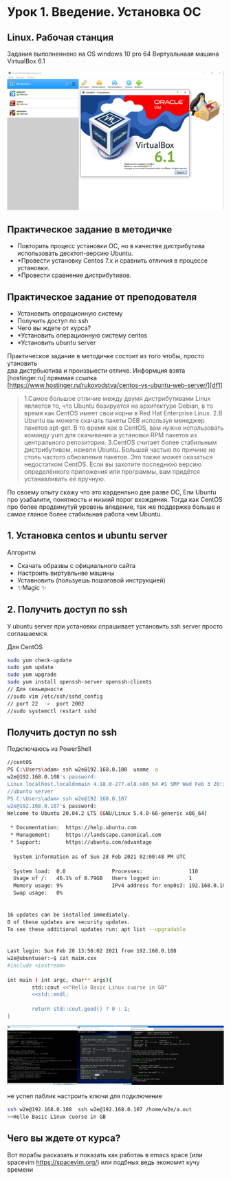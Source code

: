 # Урок 1. Введение. Установка ОС
## Linux. Рабочая станция

Задания выполненнено на OS windows 10 pro 64
Виртуальнаая машина VirtualBox 6.1

![Иллюстрация к проекту](https://github.com/HENRYHKll/gb_linux_workstation/raw/main/lesson1/linux1-0.png)


## Практическое задание в методичке
- Повторить процесс установки ОС, но в качестве дистрибутива использовать десктоп-версию Ubuntu. 
- *Провести установку Centos 7.x и сравнить отличия в процессе установки.
- *Провести сравнение дистрибутивов.


## Практическое задание от преподователя

- Установить операционную систему
- Получить доступ по ssh
- Чего вы ждете от курса?
- *Установить операционную систему centos
- *Установить ubuntu server

Практическое задание в методичке состоит из того чтобы, просто утановить   
два дистрбьютива и произвыести отличе.
Информция взята [hostinger.ru] пряммая ссылка [https://www.hostinger.ru/rukovodstva/centos-vs-ubuntu-web-server/][df1]

> 1.Самое большое отличие между двумя дистрибутивами Linux является то,
что Ubuntu базируется на архитектуре Debian, 
в то время как CentOS имеет свои корни в Red Hat Enterprise Linux.
> 2.В Ubuntu вы можете скачать пакеты DEB используя менеджер пакетов apt-get.
В то время как в CentOS, вам нужно использовать команду yum для скачивания 
и установки RPM пакетов из центрального репозитория.
> 3.CentOS считает более стабильным дистрибутивом, нежели Ubuntu. 
Большей частью по причине не столь частого обновления пакетов. 
Это также может оказаться недостатком CentOS. Если вы захотите 
последнюю версию определённого приложения или программы, вам придётся 
устанавливать её вручную.

По своему опыту скажу что это карденльно две разве ОС,
Ели Ubuntu про узабалити, понятность и низкий порог вхождения. 
Тогда как CentOS про более продвинутуй уровень вледение, 
так же поддержка больше и самое гланое более стабильная работа 
чем Ubuntu.

## 1. Установка centos и ubuntu server

Алгоритм

- Скачать образвы с официального сайта
- Настроить виртувльнве машины
- Уставновить (пользуешь пошаговой инструкцией)
- ✨Magic ✨

##  2. Получить доступ по ssh

У ubuntu server при установки спрашивает установить ssh server
просто соглашаемся.


Для CentOS

```sh
sudo yum check-update
sudo yum update
sudo yum upgrade
sudo yum install openssh-server openssh-clients
// Для секьюрности
//sudo vim /etc/ssh/sshd_config
// port 22  ->  port 2002
//sudo systemctl restart sshd
```

##  Получить доступ по ssh
Подключаюсь из PowerShell

```sh
//centOS
PS C:\Users\adam> ssh w2e@192.168.0.108  uname -a
w2e@192.168.0.108's password:
Linux localhost.localdomain 4.18.0-277.el8.x86_64 #1 SMP Wed Feb 3 20:35:19 UTC 2021 x86_64 x86_64 x86_64 GNU/Linux
//ubuntu server
PS C:\Users\adam> ssh w2e@192.168.0.107
w2e@192.168.0.107's password:
Welcome to Ubuntu 20.04.2 LTS (GNU/Linux 5.4.0-66-generic x86_64)

 * Documentation:  https://help.ubuntu.com
 * Management:     https://landscape.canonical.com
 * Support:        https://ubuntu.com/advantage

  System information as of Sun 28 Feb 2021 02:00:48 PM UTC

  System load:  0.0               Processes:               110
  Usage of /:   46.1% of 8.79GB   Users logged in:         1
  Memory usage: 9%                IPv4 address for enp0s3: 192.168.0.107
  Swap usage:   0%


16 updates can be installed immediately.
0 of these updates are security updates.
To see these additional updates run: apt list --upgradable


Last login: Sun Feb 28 13:58:02 2021 from 192.168.0.108
w2e@ubuntuser:~$ cat maim.cxx
#include <iostream>

int main ( int argc, char** args){
        std::cout <<"Hello Basic Linux cuorse in GB"
        <<std::endl;

        return std::cout.good() ? 0 : 1;
}
```

![Иллюстрация к проекту](https://github.com/HENRYHKll/gb_linux_workstation/raw/main/lesson1/linux1-1.png)


не успел паблик настроить ключи для подключение 
```sh
ssh w2e@192.168.0.108  ssh w2e@192.168.0.107 /home/w2e/a.out
>>Hello Basic Linux cuorse in GB
```


## Чего вы ждете от курса?

Вот порабы расказать и показать как работаь 
в emacs space (или spacevim https://spacevim.org/) или подбных 
ведь экономит кучу времени 